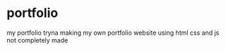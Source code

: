 # portfolio
my portfolio
tryna making my own portfolio website using html css and js 
not completely made
